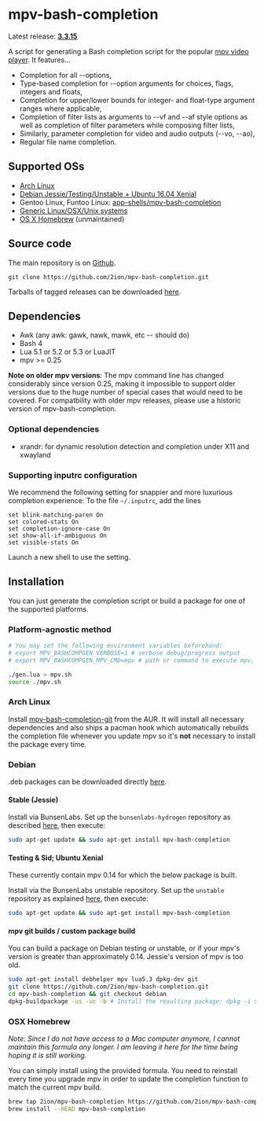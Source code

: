 # mpv-bash-completion

Latest release: **[3.3.15](https://github.com/2ion/mpv-bash-completion/releases/tag/3.3.15)**

A script for generating a Bash completion script for the popular [mpv
video player](https://github.com/mpv-player/mpv).
It features...

* Completion for all --options,
* Type-based completion for --option arguments for choices, flags,
  integers and floats,
* Completion for upper/lower bounds for integer- and float-type argument
  ranges where applicable,
* Completion of filter lists as arguments to --vf and --af style
  options as well as completion of filter parameters while composing filter
  lists,
* Similarly, parameter completion for video and audio outputs (--vo, --ao),
* Regular file name completion.

## Supported OSs

* [Arch Linux](#arch-linux)
* [Debian Jessie/Testing/Unstable + Ubuntu 16.04 Xenial](#debian)
* Gentoo Linux, Funtoo Linux: [app-shells/mpv-bash-completion](https://packages.gentoo.org/packages/app-shells/mpv-bash-completion)
* [Generic Linux/OSX/Unix systems](#platform-agnostic-method)
* [OS X Homebrew](#osx-homebrew) (unmaintained)

## Source code

The main repository is on [Github](https://github.com/2ion/mpv-bash-completion).

```
git clone https://github.com/2ion/mpv-bash-completion.git
```

Tarballs of tagged releases can be downloaded [here](https://github.com/2ion/mpv-bash-completion/releases).

## Dependencies

* Awk (any awk: gawk, nawk, mawk, etc -- should do)
* Bash 4
* Lua 5.1 or 5.2 or 5.3 or LuaJIT
* mpv >= 0.25

**Note on older mpv versions**: The mpv command line has changed
considerably since version 0.25, making it impossible to support older
versions due to the huge number of special cases that would need to be
covered.  For compatbility with older mpv releases, please use a
historic version of mpv-bash-completion.

### Optional dependencies

* xrandr: for dynamic resolution detection and completion under X11
  and xwayland

### Supporting inputrc configuration

We recommend the following setting for snappier and more luxurious
completion experience: To the file `~/.inputrc`, add the lines
```
set blink-matching-paren On
set colored-stats On
set completion-ignore-case On
set show-all-if-ambiguous On
set visible-stats On
```
Launch a new shell to use the setting.

## Installation

You can just generate the completion script or build a package for one
of the supported platforms.

### Platform-agnostic method

```sh
# You may set the following environment variables beforehand:
# export MPV_BASHCOMPGEN_VERBOSE=1 # verbose debug/progress output
# export MPV_BASHCOMPGEN_MPV_CMD=mpv # path or command to execute mpv, defaults to 'mpv'

./gen.lua > mpv.sh
source ./mpv.sh
```

### Arch Linux

Install [mpv-bash-completion-git](https://aur.archlinux.org/packages/mpv-bash-completion-git/)
from the AUR. It will install all necessary dependencies and also ships
a pacman hook which automatically rebuilds the completion file whenever
you update mpv so it's **not** necessary to install the package every time.

### Debian

.deb packages can be downloaded directly [here](https://pkg.bunsenlabs.org/debian/pool/main/m/mpv-bash-completion/).

#### Stable (Jessie)

Install via BunsenLabs. Set up the `bunsenlabs-hydrogen` repository as
described [here](https://pkg.bunsenlabs.org/index.html#bunsen-hydrogen),
then execute:

```sh
sudo apt-get update && sudo apt-get install mpv-bash-completion
```

#### Testing & Sid; Ubuntu Xenial

These currently contain mpv 0.14 for which the below package is built.

Install via the BunsenLabs unstable repository. Set up the `unstable`
repository as explained [here](https://pkg.bunsenlabs.org/#unstable),
then execute:

```sh
sudo apt-get update && sudo apt-get install mpv-bash-completion
```

#### mpv git builds / custom package build

You can build a package on Debian testing or unstable, or if your mpv's
version is greater than approximately 0.14. Jessie's version of mpv is
too old.

```sh
sudo apt-get install debhelper mpv lua5.3 dpkg-dev git
git clone https://github.com/2ion/mpv-bash-completion.git
cd mpv-bash-completion && git checkout debian
dpkg-buildpackage -us -uc -b # Install the resulting package: dpkg -i $package
```

### OSX Homebrew

*Note: Since I do not have access to a Mac computer anymore, I cannot
maintain this formula any longer. I am leaving it here for the time
being hoping it is still working.*

You can simply install using the provided formula. You need to reinstall
every time you upgrade mpv in order to update the completion function to
match the current mpv build.

```sh
brew tap 2ion/mpv-bash-completion https://github.com/2ion/mpv-bash-completion.git
brew install --HEAD mpv-bash-completion
```
